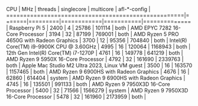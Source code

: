 CPU                                                 | MHz   | threads | singlecore | multicore | afl-*-config |
====================================================|=======|=========|============|===========|==============|
Raspberry Pi 5                                      | 2400  | 4       | 25786      | 101114    | both         |
AMD EPYC 7282 16-Core Processor                     | 3194  | 32      | 87199      | 769001    | both         |
AMD Ryzen 5 PRO 4650G with Radeon Graphics          | 3700  | 12      | 95356      | 704840    | both         |
Intel(R) Core(TM) i9-9900K CPU @ 3.60GHz            | 4995  | 16      | 120064     | 1168943   | both         |
12th Gen Intel(R) Core(TM) i7-1270P                 | 4761  | 16      | 149778     | 641219    | both         |
AMD Ryzen 9 5950X 16-Core Processor                 | 4792  | 32      | 161690     | 2339763   | both         |
Apple Mac Studio M2 Ultra 2023, Linux VM guest      | 3500  | 16      | 163570     | 1157465   | both         |
AMD Ryzen 9 6900HS with Radeon Graphics             | 4676  | 16      | 62860      | 614404    | system       |
AMD Ryzen 9 6900HS with Radeon Graphics             | 4745  | 16      | 135501     | 991133    | both         |
AMD Ryzen 9 7950X3D 16-Core Processor               | 5400  | 32      | 71566      | 1566279   | system       |
AMD Ryzen 9 7950X3D 16-Core Processor               | 5478  | 32      | 161960     | 2173959   | both         |
